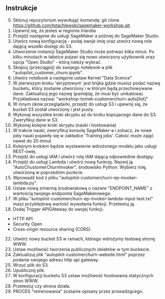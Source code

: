
## Instrukcje

0. Sklonuj repozytorium wywołująć komendę: git clone https://github.com/tstachlewski/sagemaker-workshop.git
1. Upewnij się, że jesteś w regionie Irlandia
2. Przejdź następnie do usługi SageMaker a później do SageMaker Studio.
3. Utwórz nową konfigurację - podaj swoje imię oraz utwórz nową role dającą wszelki dostęp do S3.
4. Utworzenie instancji SageMaker Studio może potrwać kilka minut. Po kilku minutach w tabelce pojawi się nowo utworzony użytkownik oraz opcja "Open Studio" - którą należy wybrać.
5. Skopiuj (przeciągnij) do swojego notebook-a plik "autopilot_customer_churn.ipynb".
6. Utwórz notebook a następnie ustaw Kernel "Data Scence"
7. W pierwszym kroku 'skryptowym' jest linijka gdzie musisz podać nazwę bucketu, który zostanie utworzony i w którym będą przechowywane dane. Zaktualizuj jego nazwę (pamiętaj, że musi być unikatowa). Przykładowa nazwa: "workshop-tomek-customerchurn-auto[ilot]"
8. W innym oknie przeglądarki, przejdź do usługi S3 i upewnij się, że bucket S3 został utworzony i jest pusty.
9. Wykonaj wszystkie kroki skryptu aż do kroku kopiujacego dane do S3. Zweryfikuj dane w S3.
10. Wykonaj kolejne kroki skryptu (nauki i hostowania)
11. W trakcie nauki, zweryfikuj konsolę SageMaker-a i zobacz, że nowe joby nauki pojawiły się w zakładce 'Training jobs'. Całość może zająć nawet do 20 minut.
12. Kolejnym krokiem będzie wystawienie wdrożonego modelu jako usługi REST-owej.
13. Przejdź do usługi IAM i utwórz rolę IAM dającą odpowiednie dostępy.
14. Przejdź do usługi Lambda i utwórz nową funkcję. Nazwij ją "AutoChustomerChurnInvoker", środowisko Python. Wybierz rolę, utworzoną w poprzednim punkcie.
15. Wprowadź kod z pliku "autopilot-customerchurn-ep-invoker-lambda.py".
19. Ustaw nową zmienną środowiskową o nazwie "ENDPOINT_NAME" z wartością twojego endpointa SageMakerowego.
20. W pliku "autopilot-customerchurn-ep-invoker-lambda-input-test.txt" masz przykładową wartość wywołania funkcji. Przetestuj ją.
21. Dodaj Trigger APIGAteway do swojej funkcji.
- HTTP API
- Security Open
- Cross-origin resource sharing (CORS)
22. Utwórz nowy bucket S3 w ramach, którego wdrożymy testową stronę WWW.
23. Ustaw możliwość tworzenia publicznych obiektów w tym buckecie.
24. Zaktualizuj plik "autopilot-customerchurn-website.html" poprzez podanie swojego adresu http api gateway.
25. Wrzuć plik do S3.
26. Upublicznij plik.
27. W konfiguracji bucketu S3 ustaw możliwość hostowania statycznych stron WWW.
28. Przetestuj czy strona działa.
29. PROCES "retrenowania" zostanie opisany przez prowadzącego.
